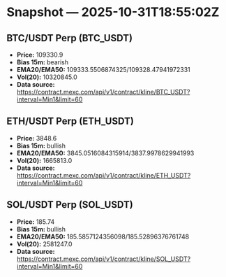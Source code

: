 # Snapshot — 2025-10-31T18:55:02Z

## BTC/USDT Perp (BTC_USDT)
- **Price:** 109330.9
- **Bias 15m:** bearish
- **EMA20/EMA50:** 109333.5506874325/109328.47941972331
- **Vol(20):** 10320845.0
- **Data source:** https://contract.mexc.com/api/v1/contract/kline/BTC_USDT?interval=Min1&limit=60

## ETH/USDT Perp (ETH_USDT)
- **Price:** 3848.6
- **Bias 15m:** bullish
- **EMA20/EMA50:** 3845.0516084315914/3837.9978629941993
- **Vol(20):** 1665813.0
- **Data source:** https://contract.mexc.com/api/v1/contract/kline/ETH_USDT?interval=Min1&limit=60

## SOL/USDT Perp (SOL_USDT)
- **Price:** 185.74
- **Bias 15m:** bullish
- **EMA20/EMA50:** 185.5857124356098/185.52896376761748
- **Vol(20):** 2581247.0
- **Data source:** https://contract.mexc.com/api/v1/contract/kline/SOL_USDT?interval=Min1&limit=60
